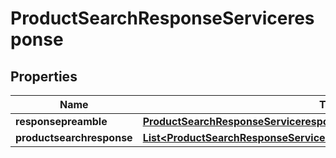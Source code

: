 

# ProductSearchResponseServiceresponse


## Properties

| Name | Type | Description | Notes |
|------------ | ------------- | ------------- | -------------|
|**responsepreamble** | [**ProductSearchResponseServiceresponseResponsepreamble**](ProductSearchResponseServiceresponseResponsepreamble.md) |  |  [optional] |
|**productsearchresponse** | [**List&lt;ProductSearchResponseServiceresponseProductsearchresponseInner&gt;**](ProductSearchResponseServiceresponseProductsearchresponseInner.md) |  |  [optional] |




